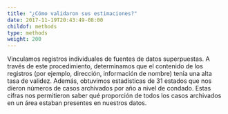 ```yaml
---
title: "¿Cómo validaron sus estimaciones?"
date: 2017-11-19T20:43:49-08:00
childof: methods
type: methods
weight: 200
---
```

Vinculamos registros individuales de fuentes de datos superpuestas. A través de este procedimiento, determinamos que el contenido de los registros (por ejemplo, dirección, información de nombre) tenía una alta tasa de validez. Además, obtuvimos estadísticas de 31 estados que nos dieron números de casos archivados por año a nivel de condado. Estas cifras nos permitieron saber qué proporción de todos los casos archivados en un área estaban presentes en nuestros datos.
